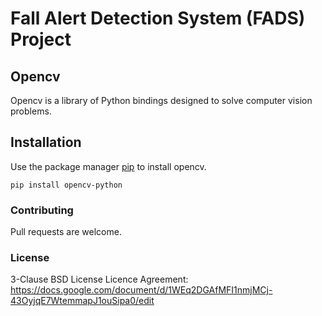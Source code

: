 # Fall Alert Detection System (FADS) Project

## Opencv

Opencv is a library of Python bindings designed to solve computer vision problems. 

## Installation

Use the package manager [pip](https://pip.pypa.io/en/stable/) to install opencv.

```
pip install opencv-python
```


### Contributing
Pull requests are welcome. 


### License
3-Clause BSD License
Licence Agreement: https://docs.google.com/document/d/1WEq2DGAfMFI1nmjMCj-43OyjqE7WtemmapJ1ouSipa0/edit
